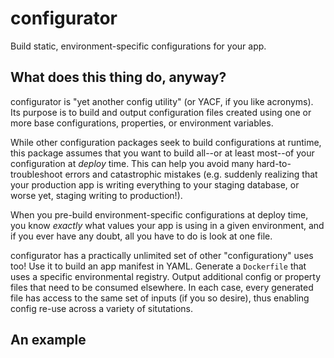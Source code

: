 # configurator
Build static, environment-specific configurations for your app.

## What does this thing do, anyway?
configurator is "yet another config utility" (or YACF, if you like acronyms). Its purpose is to build and output configuration files
created using one or more base configurations, properties, or environment variables.

While other configuration packages seek to build configurations at runtime, this package assumes that you want
to build all--or at least most--of your configuration at *deploy* time. This can help you avoid many
hard-to-troubleshoot errors and catastrophic mistakes (e.g. suddenly realizing that your production app is
writing everything to your staging database, or worse yet, staging writing to production!).

When you pre-build environment-specific configurations at deploy time, you know _exactly_ what values your
app is using in a given environment, and if you ever have any doubt, all you have to do is look at one file.

configurator has a practically unlimited set of other "configurationy" uses too! Use it to build an app
manifest in YAML. Generate a `Dockerfile` that uses a specific environmental registry. Output additional
config or property files that need to be consumed elsewhere. In each case, every generated file has access
to the same set of inputs (if you so desire), thus enabling config re-use across a variety of situtations.

## An example

